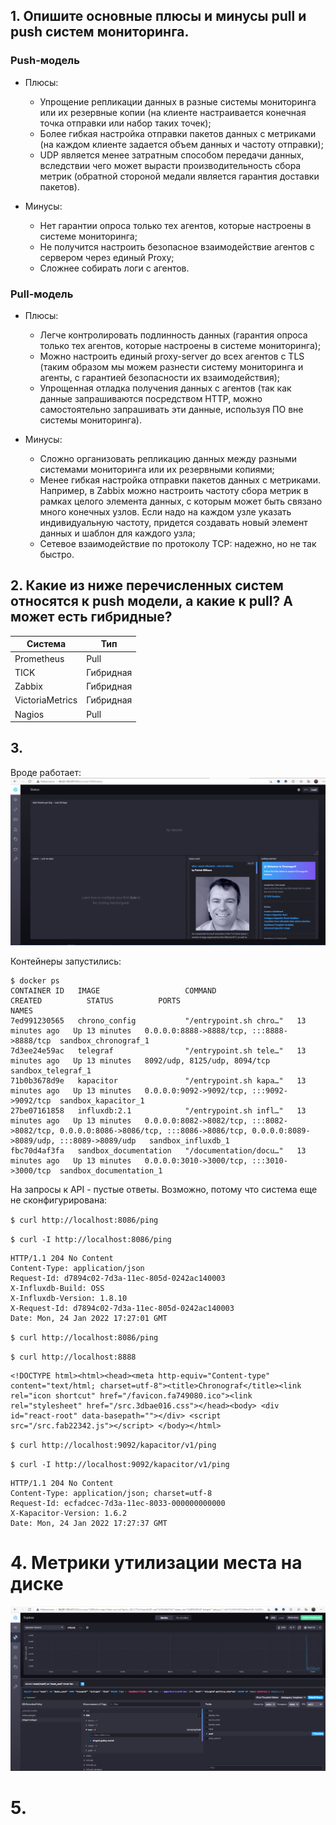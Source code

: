 ## 1. Опишите основные плюсы и минусы pull и push систем мониторинга.

### Push-модель

- Плюсы:

  - Упрощение репликации данных в разные системы мониторинга или их резервные копии (на клиенте настраивается конечная точка отправки или набор таких точек);
  - Более гибкая настройка отправки пакетов данных с метриками (на каждом клиенте задается объем данных и частоту отправки);
  - UDP является менее затратным способом передачи данных, вследствии чего может вырасти производительность сбора метрик (обратной стороной медали является гарантия доставки пакетов).

- Минусы:

  - Нет гарантии опроса только тех агентов, которые настроены в системе мониторинга;
  - Не получится настроить безопасное взаимодействие агентов с сервером через единый Proxy;
  - Сложнее собирать логи с агентов.


### Pull-модель

- Плюсы:

  - Легче контролировать подлинность данных (гарантия опроса только тех агентов, которые настроены в системе мониторинга);   
  - Можно настроить единый proxy-server до всех агентов с TLS (таким образом мы можем разнести систему мониторинга и агенты, с гарантией безопасности их взаимодействия);   
  - Упрощенная отладка получения данных с агентов (так как данные запрашиваются посредством HTTP, можно самостоятельно запрашивать эти данные, используя ПО вне системы мониторинга).

- Минусы:

  - Сложно организовать репликацию данных между разными системами мониторинга или их резервными копиями;   
  - Менее гибкая настройка отправки пакетов данных с метриками. Например, в Zabbix можно настроить частоту сбора метрик в рамках целого элемента данных, с которым может быть связано много конечных узлов. Если надо на каждом узле указать индивидуальную частоту, придется создавать новый элемент данных и шаблон для каждого узла;   
  - Сетевое взаимодействие по протоколу TCP: надежно, но не так быстро.  

## 2. Какие из ниже перечисленных систем относятся к push модели, а какие к pull? А может есть гибридные?
| Система | Тип | 
|---------|-----|
| Prometheus | Pull  | 
| TICK | Гибридная  | 
| Zabbix | Гибридная | 
| VictoriaMetrics | Гибридная  | 
| Nagios   | Pull | 

## 3. 
Вроде работает:   
![Скриншот](https://github.com/GrigoriyAzatyan/devops-netology/blob/main/TICK.jpg)

Контейнеры запустились:

```
$ docker ps
CONTAINER ID   IMAGE                   COMMAND                  CREATED          STATUS          PORTS                                                                                                                             NAMES
7ed991230565   chrono_config           "/entrypoint.sh chro…"   13 minutes ago   Up 13 minutes   0.0.0.0:8888->8888/tcp, :::8888->8888/tcp  sandbox_chronograf_1
7d3ee24e59ac   telegraf                "/entrypoint.sh tele…"   13 minutes ago   Up 13 minutes   8092/udp, 8125/udp, 8094/tcp     sandbox_telegraf_1
71b0b3678d9e   kapacitor               "/entrypoint.sh kapa…"   13 minutes ago   Up 13 minutes   0.0.0.0:9092->9092/tcp, :::9092->9092/tcp  sandbox_kapacitor_1
27be07161858   influxdb:2.1            "/entrypoint.sh infl…"   13 minutes ago   Up 13 minutes   0.0.0.0:8082->8082/tcp, :::8082->8082/tcp, 0.0.0.0:8086->8086/tcp, :::8086->8086/tcp, 0.0.0.0:8089->8089/udp, :::8089->8089/udp   sandbox_influxdb_1
fbc70d4af3fa   sandbox_documentation   "/documentation/docu…"   13 minutes ago   Up 13 minutes   0.0.0.0:3010->3000/tcp, :::3010->3000/tcp  sandbox_documentation_1
```

На запросы к API - пустые ответы. Возможно, потому что система еще не сконфигурирована:

`$ curl http://localhost:8086/ping`   

`$ curl -I http://localhost:8086/ping` 
```
HTTP/1.1 204 No Content
Content-Type: application/json
Request-Id: d7894c02-7d3a-11ec-805d-0242ac140003
X-Influxdb-Build: OSS
X-Influxdb-Version: 1.8.10
X-Request-Id: d7894c02-7d3a-11ec-805d-0242ac140003
Date: Mon, 24 Jan 2022 17:27:01 GMT
```

`$ curl http://localhost:8086/ping`

`$ curl http://localhost:8888`
```
<!DOCTYPE html><html><head><meta http-equiv="Content-type" content="text/html; charset=utf-8"><title>Chronograf</title><link rel="icon shortcut" href="/favicon.fa749080.ico"><link rel="stylesheet" href="/src.3dbae016.css"></head><body> <div id="react-root" data-basepath=""></div> <script src="/src.fab22342.js"></script> </body></html>
```

`$ curl http://localhost:9092/kapacitor/v1/ping`

`$ curl -I http://localhost:9092/kapacitor/v1/ping`

```
HTTP/1.1 204 No Content
Content-Type: application/json; charset=utf-8
Request-Id: ecfadcec-7d3a-11ec-8033-000000000000
X-Kapacitor-Version: 1.6.2
Date: Mon, 24 Jan 2022 17:27:37 GMT
```
# 4. Метрики утилизации места на диске
![Скриншот](https://github.com/GrigoriyAzatyan/devops-netology/blob/main/telegraf-disk.jpg)

# 5.



